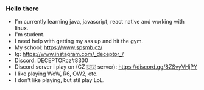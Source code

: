### Hello there
- I’m currently learning java, javascript, react native and working with linux.
- I'm student.
- I need help with getting my ass up and hit the gym.
- My school: https://www.spsmb.cz/
- Ig: https://www.instagram.com/_deceptor_/
- Discord: DECEPTORcz#8300
- Discord server i play on (CZ 🇨🇿 server): https://discord.gg/8ZSvyVHjPY
- I like playing WoW, R6, OW2, etc.
- I don't like playing, but stil play LoL.
